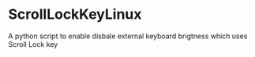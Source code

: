 # ScrollLockKeyLinux
A python script to enable disbale external keyboard brigtness which uses Scroll Lock key
